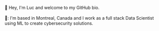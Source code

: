 :wave: Hey, I'm Luc and welcome to my GitHub bio. \
\
🍁: I'm based in Montreal, Canada and I work as a full stack Data Scientist using ML to create cybersecurity solutions.
